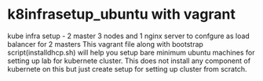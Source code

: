 # k8infrasetup_ubuntu with vagrant
kube infra setup - 2 master 3 nodes and 1 nginx server to confgure as load balancer for 2 masters
This vagrant file along with bootstrap script(installdhcp.sh) will help you setup bare minimum ubuntu machines for setting up lab for
kubernete cluster. This does not install any component of kubernete on this but just create setup for setting up cluster from scratch.
